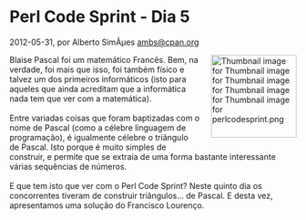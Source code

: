 
# Perl Code Sprint - Dia 5

 2012-05-31, por Alberto SimÃµes <ambs@cpan.org>

<img alt="Thumbnail image for Thumbnail image for Thumbnail image for Thumbnail image for Thumbnail image for perlcodesprint.png" src="%%BASE_URI%%imgs/perlcodesprint-thumb-150x145-34-thumb-150x145-35-thumb-150x145-36-thumb-150x145-37-thumb-150x145-38.png" class="mt-image-right" style="float: right; margin: 0 0 20px 20px;" height="145" width="150" /> <div>Blaise Pascal foi um matemático Francês. Bem, na verdade, foi mais que isso, foi também físico e talvez um dos primeiros informáticos (isto para aqueles que ainda acreditam que a informática nada tem que ver com a matemática).<br /><br />Entre variadas coisas que foram baptizadas com o nome de Pascal (como a célebre linguagem de programação), é igualmente célebre o triângulo de Pascal. Isto porque é muito simples de construir, e permite que se extraia de uma forma bastante interessante várias sequências de números.<br /><br />E que tem isto que ver com o Perl Code Sprint? Neste quinto dia os concorrentes tiveram de construir triângulos... de Pascal. E desta vez, apresentamos uma solução do Francisco Lourenço.<br /></div>
